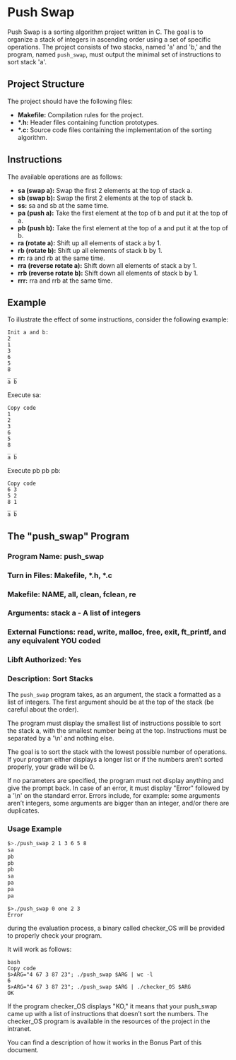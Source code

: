 # Push Swap

Push Swap is a sorting algorithm project written in C. The goal is to organize a stack of integers in ascending order using a set of specific operations. The project consists of two stacks, named 'a' and 'b,' and the program, named `push_swap`, must output the minimal set of instructions to sort stack 'a'.

## Project Structure

The project should have the following files:

- **Makefile:** Compilation rules for the project.
- **\*.h:** Header files containing function prototypes.
- **\*.c:** Source code files containing the implementation of the sorting algorithm.

## Instructions

The available operations are as follows:

- **sa (swap a):** Swap the first 2 elements at the top of stack a.
- **sb (swap b):** Swap the first 2 elements at the top of stack b.
- **ss:** sa and sb at the same time.
- **pa (push a):** Take the first element at the top of b and put it at the top of a.
- **pb (push b):** Take the first element at the top of a and put it at the top of b.
- **ra (rotate a):** Shift up all elements of stack a by 1.
- **rb (rotate b):** Shift up all elements of stack b by 1.
- **rr:** ra and rb at the same time.
- **rra (reverse rotate a):** Shift down all elements of stack a by 1.
- **rrb (reverse rotate b):** Shift down all elements of stack b by 1.
- **rrr:** rra and rrb at the same time.

## Example

To illustrate the effect of some instructions, consider the following example:

```plaintext
Init a and b:
2
1
3
6
5
8
_ _
a b
```
Execute sa:

```plaintext
Copy code
1
2
3
6
5
8
_ _
a b
```
Execute pb pb pb:

```plaintext
Copy code
6 3
5 2
8 1
_ _
a b
```
## The "push_swap" Program

### Program Name: push_swap
### Turn in Files: Makefile, \*.h, \*.c
### Makefile: NAME, all, clean, fclean, re
### Arguments: stack a - A list of integers
### External Functions: read, write, malloc, free, exit, ft_printf, and any equivalent YOU coded
### Libft Authorized: Yes
### Description: Sort Stacks

The `push_swap` program takes, as an argument, the stack a formatted as a list of integers. The first argument should be at the top of the stack (be careful about the order).

The program must display the smallest list of instructions possible to sort the stack a, with the smallest number being at the top. Instructions must be separated by a '\n' and nothing else.

The goal is to sort the stack with the lowest possible number of operations. If your program either displays a longer list or if the numbers aren’t sorted properly, your grade will be 0.

If no parameters are specified, the program must not display anything and give the prompt back. In case of an error, it must display "Error" followed by a '\n' on the standard error. Errors include, for example: some arguments aren’t integers, some arguments are bigger than an integer, and/or there are duplicates.

### Usage Example

```bash
$>./push_swap 2 1 3 6 5 8
sa
pb
pb
pb
sa
pa
pa
pa
```
```
$>./push_swap 0 one 2 3
Error
```
during the evaluation process, a binary called checker_OS will be provided to properly check your program.

It will work as follows:
```
bash
Copy code
$>ARG="4 67 3 87 23"; ./push_swap $ARG | wc -l
6
$>ARG="4 67 3 87 23"; ./push_swap $ARG | ./checker_OS $ARG
OK
```
If the program checker_OS displays "KO," it means that your push_swap came up with a list of instructions that doesn’t sort the numbers. The checker_OS program is available in the resources of the project in the intranet.

You can find a description of how it works in the Bonus Part of this document.
